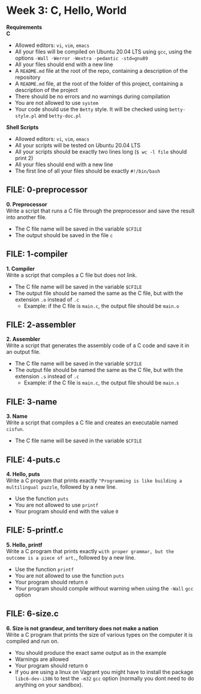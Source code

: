 # Week 3: C, Hello, World
**Requirements**\
**C**
- Allowed editors: `vi`, `vim`, `emacs`
- All your files will be compiled on Ubuntu 20.04 LTS using `gcc`, using the options `-Wall -Werror -Wextra -pedantic -std=gnu89`
- All your files should end with a new line
- A `README.md` file at the root of the repo, containing a description of the repository
- A `README.md` file, at the root of the folder of this project, containing a description of the project
- There should be no errors and no warnings during compilation
- You are not allowed to use `system`
- Your code should use the `Betty` style. It will be checked using `betty-style.pl` and `betty-doc.pl`

**Shell Scripts**
- Allowed editors: `vi`, `vim`, `emacs`
- All your scripts will be tested on Ubuntu 20.04 LTS
- All your scripts should be exactly two lines long (`$ wc -l file` should print 2)
- All your files should end with a new line
- The first line of all your files should be exactly `#!/bin/bash`

## FILE: 0-preprocessor
**0. Preprocessor**\
Write a script that runs a C file through the preprocessor and save the result into another file.
- The C file name will be saved in the variable `$CFILE`
- The output should be saved in the file `c`

## FILE: 1-compiler
**1. Compiler**\
Write a script that compiles a C file but does not link.
- The C file name will be saved in the variable `$CFILE`
- The output file should be named the same as the C file, but with the extension `.o` instead of `.c`
	- Example: if the C file is `main.c`, the output file should be `main.o`

## FILE: 2-assembler
**2. Assembler**\
Write a script that generates the assembly code of a C code and save it in an output file.
- The C file name will be saved in the variable `$CFILE`
- The output file should be named the same as the C file, but with the extension `.s` instead of `.c`
	- Example: if the C file is `main.c`, the output file should be `main.s`

## FILE: 3-name
**3. Name**\
Write a script that compiles a C file and creates an executable named `cisfun`.
- The C file name will be saved in the variable `$CFILE`

## FILE: 4-puts.c
**4. Hello, puts**\
Write a C program that prints exactly `"Programming is like building a multilingual puzzle`, followed by a new line.
- Use the function `puts`
- You are not allowed to use `printf`
- Your program should end with the value `0`

## FILE: 5-printf.c
**5. Hello, printf**\
Write a C program that prints exactly `with proper grammar, but the outcome is a piece of art,`, followed by a new line.
- Use the function `printf`
- You are not allowed to use the function `puts`
- Your program should return `0`
- Your program should compile without warning when using the `-Wall` `gcc` option

## FILE: 6-size.c
**6. Size is not grandeur, and territory does not make a nation**\
Write a C program that prints the size of various types on the computer it is compiled and run on.
- You should produce the exact same output as in the example
- Warnings are allowed
- Your program should return `0`
- If you are using a linux on Vagrant you might have to install the package `libc6-dev-i386` to test the `-m32` `gcc` option (normally you dont need to do anything on your sandbox).
